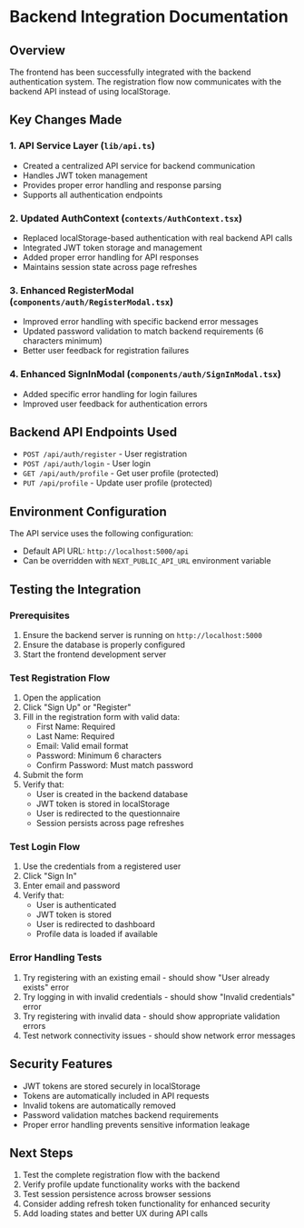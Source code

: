# Backend Integration Documentation

## Overview
The frontend has been successfully integrated with the backend authentication system. The registration flow now communicates with the backend API instead of using localStorage.

## Key Changes Made

### 1. API Service Layer (`lib/api.ts`)
- Created a centralized API service for backend communication
- Handles JWT token management
- Provides proper error handling and response parsing
- Supports all authentication endpoints

### 2. Updated AuthContext (`contexts/AuthContext.tsx`)
- Replaced localStorage-based authentication with real backend API calls
- Integrated JWT token storage and management
- Added proper error handling for API responses
- Maintains session state across page refreshes

### 3. Enhanced RegisterModal (`components/auth/RegisterModal.tsx`)
- Improved error handling with specific backend error messages
- Updated password validation to match backend requirements (6 characters minimum)
- Better user feedback for registration failures

### 4. Enhanced SignInModal (`components/auth/SignInModal.tsx`)
- Added specific error handling for login failures
- Improved user feedback for authentication errors

## Backend API Endpoints Used

- `POST /api/auth/register` - User registration
- `POST /api/auth/login` - User login
- `GET /api/auth/profile` - Get user profile (protected)
- `PUT /api/profile` - Update user profile (protected)

## Environment Configuration

The API service uses the following configuration:
- Default API URL: `http://localhost:5000/api`
- Can be overridden with `NEXT_PUBLIC_API_URL` environment variable

## Testing the Integration

### Prerequisites
1. Ensure the backend server is running on `http://localhost:5000`
2. Ensure the database is properly configured
3. Start the frontend development server

### Test Registration Flow
1. Open the application
2. Click "Sign Up" or "Register"
3. Fill in the registration form with valid data:
   - First Name: Required
   - Last Name: Required
   - Email: Valid email format
   - Password: Minimum 6 characters
   - Confirm Password: Must match password
4. Submit the form
5. Verify that:
   - User is created in the backend database
   - JWT token is stored in localStorage
   - User is redirected to the questionnaire
   - Session persists across page refreshes

### Test Login Flow
1. Use the credentials from a registered user
2. Click "Sign In"
3. Enter email and password
4. Verify that:
   - User is authenticated
   - JWT token is stored
   - User is redirected to dashboard
   - Profile data is loaded if available

### Error Handling Tests
1. Try registering with an existing email - should show "User already exists" error
2. Try logging in with invalid credentials - should show "Invalid credentials" error
3. Try registering with invalid data - should show appropriate validation errors
4. Test network connectivity issues - should show network error messages

## Security Features

- JWT tokens are stored securely in localStorage
- Tokens are automatically included in API requests
- Invalid tokens are automatically removed
- Password validation matches backend requirements
- Proper error handling prevents sensitive information leakage

## Next Steps

1. Test the complete registration flow with the backend
2. Verify profile update functionality works with the backend
3. Test session persistence across browser sessions
4. Consider adding refresh token functionality for enhanced security
5. Add loading states and better UX during API calls
